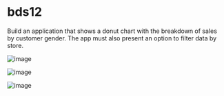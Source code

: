 # bds12
Build an application that shows a donut chart with the breakdown of sales by customer gender. The app must also present an option to filter data by store.


![image](https://github.com/Erickrio/bds12/assets/43687406/84dde14f-30ca-4dc4-b653-d67876414c3c)

![image](https://github.com/Erickrio/bds12/assets/43687406/8ed04904-42ce-43de-863f-7a231dc9ece8)

![image](https://github.com/Erickrio/bds12/assets/43687406/20a040ac-63f8-4ca8-823d-d90eb7b61a6e)



